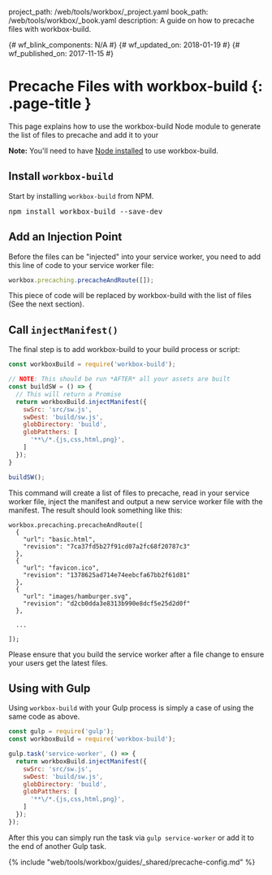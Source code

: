 project_path: /web/tools/workbox/_project.yaml
book_path: /web/tools/workbox/_book.yaml
description: A guide on how to precache files with workbox-build.

{# wf_blink_components: N/A #}
{# wf_updated_on: 2018-01-19 #}
{# wf_published_on: 2017-11-15 #}

# Precache Files with workbox-build {: .page-title }

This page explains how to use the workbox-build Node module to generate the
list of files to precache and add it to your

<aside class="note"><b>Note:</b> You'll need to have
<a href="https://nodejs.org/en/download/">Node installed</a> to use
workbox-build.</aside>

## Install <code>workbox-build</code>

Start by installing `workbox-build` from NPM.

<pre class="devsite-terminal devsite-click-to-copy">
npm install workbox-build --save-dev
</pre>

## Add an Injection Point

Before the files can be "injected" into your service worker, you need to add
this line of code to your service worker file:

```javascript
workbox.precaching.precacheAndRoute([]);
```

This piece of code will be replaced by workbox-build with the list of files (See
the next section).

## Call <code>injectManifest()</code>

The final step is to add workbox-build to your build process or script:

```javascript
const workboxBuild = require('workbox-build');

// NOTE: This should be run *AFTER* all your assets are built
const buildSW = () => {
  // This will return a Promise
  return workboxBuild.injectManifest({
    swSrc: 'src/sw.js',
    swDest: 'build/sw.js',
    globDirectory: 'build',
    globPatthers: [
      '**\/*.{js,css,html,png}',
    ]
  });
}

buildSW();
```

This command will create a list of files to precache, read in your service
worker file, inject the manifest and output a new service worker file with
the manifest. The result should look something like this:

<pre class="prettyprint lang-javascript"><code>workbox.precaching.precacheAndRoute([
  {
    "url": "basic.html",
    "revision": "7ca37fd5b27f91cd07a2fc68f20787c3"
  },
  {
    "url": "favicon.ico",
    "revision": "1378625ad714e74eebcfa67bb2f61d81"
  },
  {
    "url": "images/hamburger.svg",
    "revision": "d2cb0dda3e8313b990e8dcf5e25d2d0f"
  },

  ...

]);</code></pre>

Please ensure that you build the service worker after a file change to
ensure your users get the latest files.

## Using with Gulp

Using `workbox-build` with your Gulp process is simply a case of using the same
code as above.

```javascript
const gulp = require('gulp');
const workboxBuild = require('workbox-build');

gulp.task('service-worker', () => {
  return workboxBuild.injectManifest({
    swSrc: 'src/sw.js',
    swDest: 'build/sw.js',
    globDirectory: 'build',
    globPatthers: [
      '**\/*.{js,css,html,png}',
    ]
  });
});
```

After this you can simply run the task via `gulp service-worker` or add it
to the end of another Gulp task.

{% include "web/tools/workbox/guides/_shared/precache-config.md" %}
